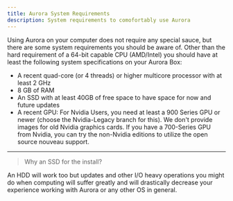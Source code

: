```yaml
---
title: Aurora System Requirements
description: System requirements to comofortably use Aurora
---
```


Using Aurora on your computer does not require any special sauce, but there are some system requirements you should be aware of. Other than the hard requirement of a 64-bit capable CPU (AMD/Intel) you should have at least the following system specifications on your Aurora Box:

- A recent quad-core (or 4 threads) or higher multicore processor with at least 2 GHz
- 8 GB of RAM
- An SSD with at least 40GB of free space to have space for now and future updates
- A recent GPU: For Nvidia Users, you need at least a 900 Series GPU or newer (choose the Nvidia-Legacy branch for this). We don't provide images for old Nvidia graphics cards. If you have a 700-Series GPU from Nvidia, you can try the non-Nvidia editions to utilize the open source nouveau support.

---

> Why an SSD for the install?

An HDD will work too but updates and other I/O heavy operations you might do when computing will suffer greatly and will drastically decrease your experience working with Aurora or any other OS in general.
